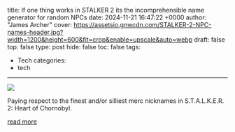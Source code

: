 title: If one thing works in STALKER 2 its the incomprehensible name generator for random NPCs
date: 2024-11-21 16:47:22 +0000
author: "James Archer"
cover: https://assetsio.gnwcdn.com/STALKER-2-NPC-names-header.jpg?width=1200&height=600&fit=crop&enable=upscale&auto=webp
draft: false
top: false
type: post
hide: false
toc: false
tags:
  - Tech
categories:
  - tech
---

![](https://assetsio.gnwcdn.com/STALKER-2-NPC-names-header.jpg?width=1200&height=600&fit=crop&enable=upscale&auto=webp)

Paying respect to the finest and/or silliest merc nicknames in S.T.A.L.K.E.R. 2: Heart of Chornobyl.

[read more](https://www.rockpapershotgun.com/if-one-thing-works-in-stalker-2-its-the-incomprehensible-name-generator-for-random-npcs)
